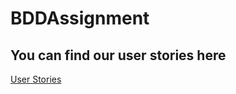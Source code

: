 # BDDAssignment


## You can find our user stories here

[User Stories](https://github.com/AgileObjectOrientedProgramming/AgileAssignment/projects/1)
